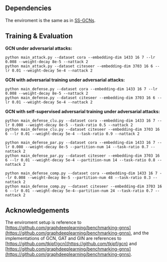 ## Dependencies

The enviroment is the same as in [SS-GCNs](https://github.com/Shen-Lab/SS-GCNs/tree/master/SS-GCNs).

## Training \& Evaluation

**GCN under adversarial attacks:**

```
python main_attack.py --dataset cora --embedding-dim 1433 16 7 --lr 0.008 --weight-decay 8e-5 --nattack 2
python main_attack.py --dataset citeseer --embedding-dim 3703 16 6 --lr 0.01 --weight-decay 5e-4 --nattack 2
```

**GCN with adversarial training under adversarial attacks:**

```
python main_defense.py --dataset cora --embedding-dim 1433 16 7 --lr 0.008 --weight-decay 8e-5 --nattack 2
python main_defense.py --dataset citeseer --embedding-dim 3703 16 6 --lr 0.01 --weight-decay 5e-4 --nattack 2
```

**GCN with self-supervised adversarial training under adversarial attacks:**

```
python main_defense_clu.py --dataset cora --embedding-dim 1433 16 7 --lr 0.008 --weight-decay 8e-5 --task-ratio 0.5 --nattack 2
python main_defense_clu.py --dataset citeseer --embedding-dim 3703 16 6 --lr 0.01 --weight-decay 5e-4 --task-ratio 0.9 --nattack 2

python main_defense_par.py --dataset cora --embedding-dim 1433 16 7 --lr 0.008 --weight-decay 8e-5 --partition-num 14 --task-ratio 0.7 --nattack 2
python main_defense_par.py --dataset citeseer --embedding-dim 3703 16 6 --lr 0.01 --weight-decay 5e-4 --partition-num 14 --task-ratio 0.8 --nattack 2

python main_defense_comp.py --dataset cora --embedding-dim 1433 16 7 --lr 0.008 --weight-decay 8e-5 --partition-num 48 --task-ratio 0.3 --nattack 2
python main_defense_comp.py --dataset citeseer --embedding-dim 3703 16 6 --lr 0.01 --weight-decay 5e-4--partition-num 24 --task-ratio 0.7 --nattack 2
```
## Acknowledgements

The enviroment setup is reference to [https://github.com/graphdeeplearning/benchmarking-gnns](https://github.com/graphdeeplearning/benchmarking-gnns), and the implementations of GCN, GAT and GIN are references to [https://github.com/tkipf/gcn](https://github.com/tkipf/gcn) and [https://github.com/graphdeeplearning/benchmarking-gnns](https://github.com/graphdeeplearning/benchmarking-gnns).

